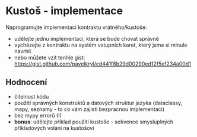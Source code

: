 # Kustoš - implementace

Naprogramujte implementaci kontraktu vrátného/kustoše:
- udělejte jednu implementaci, která se bude chovat správně
- vycházejte z kontraktu na systém vstupních karet, který jsme si minule navrhli
- nebo můžete vzít tenhle gist:
https://gist.github.com/pavelkryl/cd441f8b29d00290ed12f5e1234a00d1

## Hodnocení

- čitelnost kódu
- použití správných konstruktů a datových struktur jazyka (dataclassy, mapy, seznamy - to co vám zajistí bezpracnou implementaci)
- bez mypy errorů (!)
- **bonus**: udělejte příklad použití kustoše - sekvence smysluplných příkladových volání na kustošovi
